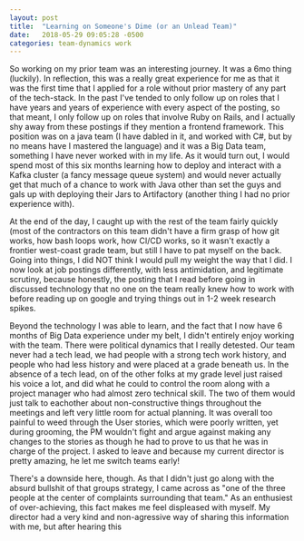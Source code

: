 ```yaml
---
layout: post
title:  "Learning on Someone's Dime (or an Unlead Team)"
date:   2018-05-29 09:05:28 -0500
categories: team-dynamics work
---
```


So working on my prior team was an interesting journey.  It was a 6mo thing (luckily).  In reflection, this was a really great experience for me as that it was the first time that I applied for a role without prior mastery of any part of the tech-stack.  In the past I've tended to only follow up on roles that I have years and years of experience with every aspect of the posting, so that meant, I only follow up on roles that involve Ruby on Rails, and I actually shy away from these postings if they mention a frontend framework.  This position was on a java team (I have dabled in it, and worked with C#, but by no means have I mastered the language) and it was a Big Data team, something I have never worked with in my life.  As it would turn out, I would spend most of this six months learning how to deploy and interact with a Kafka cluster (a fancy message queue system) and would never actually get that much of a chance to work with Java other than set the guys and gals up with deploying their Jars to Artifactory (another thing I had no prior experience with).

At the end of the day, I caught up with the rest of the team fairly quickly (most of the contractors on this team didn't have a firm grasp of how git works, how bash loops work, how CI/CD works, so it wasn't exactly a frontier west-coast grade team, but still I have to pat myself on the back.  Going into things, I did NOT think I would pull my weight the way that I did.  I now look at job postings differently, with less antimidation, and legitimate scrutiny, because honestly, the posting that I read before going in discussed technology that no one on the team really knew how to work with before reading up on google and trying things out in 1-2 week research spikes.

Beyond the technology I was able to learn, and the fact that I now have 6 months of Big Data experience under my belt, I didn't entirely enjoy working with the team.  There were political dynamics that I really detested.  Our team never had a tech lead, we had people with a strong tech work history, and people who had less history and were placed at a grade beneath us.  In the absence of a tech lead, on of the other folks at my grade level just raised his voice a lot, and did what he could to control the room along with a project manager who had almost zero technical skill.  The two of them would just talk to eachother about non-constructive things throughout the meetings and left very little room for actual planning.  It was overall too painful to weed through the User stories, which were poorly written, yet during grooming, the PM wouldn't fight and argue against making any changes to the stories as though he had to prove to us that he was in charge of the project.  I asked to leave and because my current director is pretty amazing, he let me switch teams early!

There's a downside here, though.  As that I didn't just go along with the absurd bullshit of that groups strategy, I came across as "one of the three people at the center of complaints surrounding that team."  As an enthusiest of over-achieving, this fact makes me feel displeased with myself.  My director had a very kind and non-agressive way of sharing this information with me, but after hearing this


